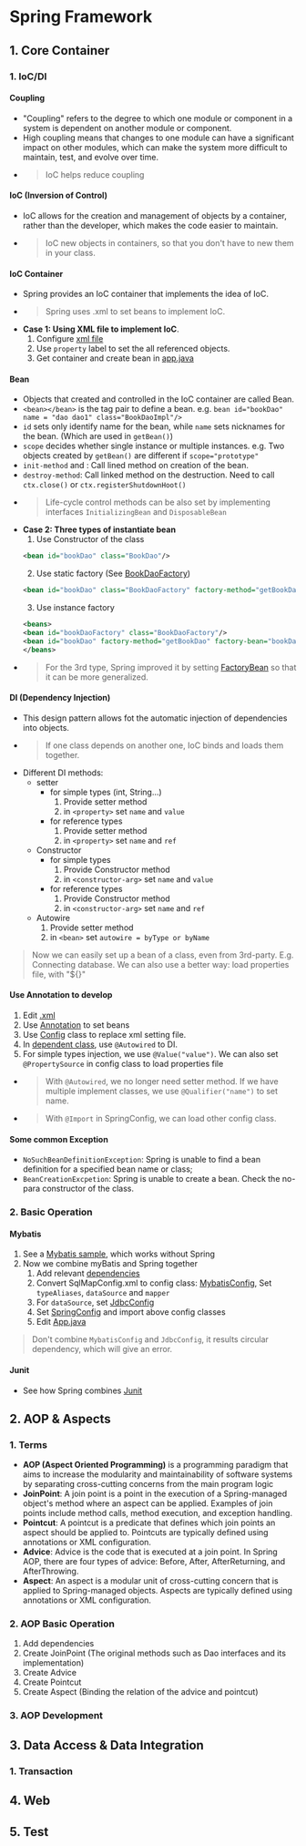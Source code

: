 # Spring Framework

## 1. Core Container

### 1. IoC/DI
#### Coupling
- "Coupling" refers to the degree to which one module or component in a system is dependent on another module or component.
- High coupling means that changes to one module can have a significant impact on other modules, which can make the system more difficult to maintain, test, and evolve over time.
- > IoC helps reduce coupling
#### IoC (Inversion of Control)
- IoC allows for the creation and management of objects by a container, 
rather than the developer, which makes the code easier to maintain.
- > IoC new objects in containers, so that you don't have to new them in your class.
#### IoC Container
- Spring provides an IoC container that implements the idea of IoC.
- > Spring uses .xml to set beans to implement IoC.
- **Case 1: Using XML file to implement IoC**.
  1. Configure [xml file](../spring_01_xml/src/main/resources/applicationContext.xml)
  2. Use `property` label to set the all referenced objects.
  3. Get container and create bean in [app.java](../spring_01_xml/src/main/java/xml/App2.java)
#### Bean
- Objects that created and controlled in the IoC container are called Bean.
- `<bean></bean>` is the tag pair to define a bean.
  e.g. `bean id="bookDao" name = "dao dao1" class="BookDaoImpl"/>`
- `id` sets only identify name for the bean, while `name` sets nicknames for the bean. (Which are used in `getBean()`)
- `scope` decides whether single instance or multiple instances. e.g. Two objects created by `getBean()` are different if `scope="prototype"`
- `init-method` and : Call lined method on creation of the bean.
- `destroy-method`: Call linked method on the destruction. Need to call `ctx.close()` or `ctx.registerShutdownHoot()`
- > Life-cycle control methods can be also set by implementing interfaces `InitializingBean` and `DisposableBean`
- **Case 2: Three types of instantiate bean**
  1. Use Constructor of the class
  ```xml
  <bean id="bookDao" class="BookDao"/>
  ```
  2. Use static factory (See [BookDaoFactory](../spring_01_xml/src/main/java/xml/dao/BookDaoFactory.java))
  ```xml
  <bean id="bookDao" class="BookDaoFactory" factory-method="getBookDao"/>
  ```
  3. Use instance factory
  ```xml
  <beans>
  <bean id="bookDaoFactory" class="BookDaoFactory"/>
  <bean id="bookDao" factory-method="getBookDao" factory-bean="bookDaoFactory"/>
  </beans>
  ```
- > For the 3rd type, Spring improved it by setting [FactoryBean](../spring_01_xml/src/main/java/xml/dao/BookDaoFactoryBean.java) so that it can be more generalized.
#### DI (Dependency Injection)
- This design pattern allows fot the automatic injection of dependencies into objects.
- > If one class depends on another one, IoC binds and loads them together.
- Different DI methods:
  - setter 
    - for simple types (int, String...)
      1. Provide setter method
      2. in `<property>` set `name` and `value`
    - for reference types
      1. Provide setter method
      2. in `<property>` set `name` and `ref`
  - Constructor
    - for simple types
      1. Provide Constructor method
      2. in `<constructor-arg>` set `name` and `value`
    - for reference types
      1. Provide Constructor method
      2. in `<constructor-arg>` set `name` and `ref`
  - Autowire
    1. Provide setter method
    2. in `<bean>` set `autowire = byType or byName`
> Now we can easily set up a bean of a class, even from 3rd-party. E.g. Connecting database. 
> We can also use a better way: load properties file, with "${}"

#### Use Annotation to develop
1. Edit [.xml](../spring_02_annotation/src/main/resources/ApplicationContext.xml)
2. Use [Annotation](../spring_02_annotation/src/main/java/annotation/dao/BookDaoImpl.java) to set beans
3. Use [Config](../spring_02_annotation/src/main/java/annotation/config/SpringConfig.java) class to replace xml setting file.
4. In [dependent class](../spring_02_annotation/src/main/java/annotation/service/BookServiceImpl.java), use `@Autowired` to DI. 
5. For simple types injection, we use `@Value("value")`. We can also set `@PropertySource` in config class to load properties file
- > With `@Autowired`, we no longer need setter method. If we have multiple implement classes, we use `@Qualifier("name")` to set name.  
- > With `@Import` in SpringConfig, we can load other config class.
#### Some common Exception
- `NoSuchBeanDefinitionException`: Spring is unable to find a bean definition for a specified bean name or class;
- `BeanCreationExcpetion`: Spring is unable to create a bean. Check the no-para constructor of the class.

### 2. Basic Operation
#### Mybatis
1. See a [Mybatis sample](../spring_03_mybatis), which works without Spring
2. Now we combine myBatis and Spring together
   1. Add relevant [dependencies](../spring_04_mybatis2/pom.xml)
   2. Convert SqlMapConfig.xml to config class: [MybatisConfig](../spring_04_mybatis2/src/main/java/mybatis/config/MybatisConfig.java),
   Set `typeAliases`, `dataSource` and `mapper` 
   3. For `dataSource`, set [JdbcConfig](../spring_04_mybatis2/src/main/java/mybatis/config/JdbcConfig.java)
   4. Set [SpringConfig](../spring_04_mybatis2/src/main/java/mybatis/config/SpringConfig.java) and import above config classes
   5. Edit [App.java](../spring_04_mybatis2/src/main/java/mybatis/App.java)
> Don't combine `MybatisConfig` and `JdbcConfig`, it results circular dependency, which will give an error.
#### Junit
- See how Spring combines [Junit](../spring_05_junit/src/test/java/mybatis/service/AccountServiceTest.java)


## 2. AOP & Aspects
### 1. Terms
- **AOP (Aspect Oriented Programming)** is a programming paradigm that aims to increase the modularity and maintainability of software systems by separating cross-cutting concerns from the main program logic
- **JoinPoint**: A join point is a point in the execution of a Spring-managed object's method where an aspect can be applied. Examples of join points include method calls, method execution, and exception handling.
- **Pointcut**: A pointcut is a predicate that defines which join points an aspect should be applied to. Pointcuts are typically defined using annotations or XML configuration.
- **Advice**: Advice is the code that is executed at a join point. In Spring AOP, there are four types of advice: Before, After, AfterReturning, and AfterThrowing.
- **Aspect**: An aspect is a modular unit of cross-cutting concern that is applied to Spring-managed objects. Aspects are typically defined using annotations or XML configuration.
### 2. AOP Basic Operation
1. Add dependencies
2. Create JoinPoint (The original methods such as Dao interfaces and its implementation)
3. Create Advice
4. Create Pointcut
5. Create Aspect (Binding the relation of the advice and pointcut)
### 3. AOP Development

## 3. Data Access & Data Integration
### 1. Transaction

## 4. Web
## 5. Test

 